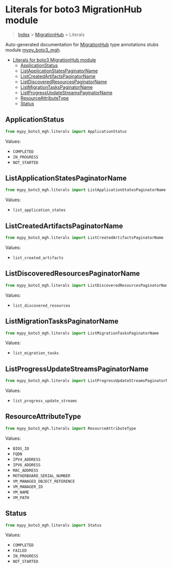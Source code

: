 # Literals for boto3 MigrationHub module

> [Index](../README.md) > [MigrationHub](./README.md) > Literals

Auto-generated documentation for
[MigrationHub](https://boto3.amazonaws.com/v1/documentation/api/latest/reference/services/mgh.html#MigrationHub)
type annotations stubs module
[mypy_boto3_mgh](https://pypi.org/project/mypy-boto3-mgh/).

- [Literals for boto3 MigrationHub module](#literals-for-boto3-migrationhub-module)
  - [ApplicationStatus](#applicationstatus)
  - [ListApplicationStatesPaginatorName](#listapplicationstatespaginatorname)
  - [ListCreatedArtifactsPaginatorName](#listcreatedartifactspaginatorname)
  - [ListDiscoveredResourcesPaginatorName](#listdiscoveredresourcespaginatorname)
  - [ListMigrationTasksPaginatorName](#listmigrationtaskspaginatorname)
  - [ListProgressUpdateStreamsPaginatorName](#listprogressupdatestreamspaginatorname)
  - [ResourceAttributeType](#resourceattributetype)
  - [Status](#status)

## ApplicationStatus

```python
from mypy_boto3_mgh.literals import ApplicationStatus
```

Values:

- `COMPLETED`
- `IN_PROGRESS`
- `NOT_STARTED`

## ListApplicationStatesPaginatorName

```python
from mypy_boto3_mgh.literals import ListApplicationStatesPaginatorName
```

Values:

- `list_application_states`

## ListCreatedArtifactsPaginatorName

```python
from mypy_boto3_mgh.literals import ListCreatedArtifactsPaginatorName
```

Values:

- `list_created_artifacts`

## ListDiscoveredResourcesPaginatorName

```python
from mypy_boto3_mgh.literals import ListDiscoveredResourcesPaginatorName
```

Values:

- `list_discovered_resources`

## ListMigrationTasksPaginatorName

```python
from mypy_boto3_mgh.literals import ListMigrationTasksPaginatorName
```

Values:

- `list_migration_tasks`

## ListProgressUpdateStreamsPaginatorName

```python
from mypy_boto3_mgh.literals import ListProgressUpdateStreamsPaginatorName
```

Values:

- `list_progress_update_streams`

## ResourceAttributeType

```python
from mypy_boto3_mgh.literals import ResourceAttributeType
```

Values:

- `BIOS_ID`
- `FQDN`
- `IPV4_ADDRESS`
- `IPV6_ADDRESS`
- `MAC_ADDRESS`
- `MOTHERBOARD_SERIAL_NUMBER`
- `VM_MANAGED_OBJECT_REFERENCE`
- `VM_MANAGER_ID`
- `VM_NAME`
- `VM_PATH`

## Status

```python
from mypy_boto3_mgh.literals import Status
```

Values:

- `COMPLETED`
- `FAILED`
- `IN_PROGRESS`
- `NOT_STARTED`
